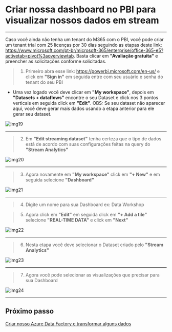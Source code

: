 # Criar nossa dashboard no PBI para visualizar nossos dados em stream
___

Caso você ainda não tenha um tenant do M365 com o PBI, você pode criar um tenant trial com 25 licenças por 30 dias seguindo as etapas deste link: https://www.microsoft.com/pt-br/microsoft-365/enterprise/office-365-e5?activetab=pivot%3aoverviewtab. Basta clicar em **"Avaliação gratuita"** e preencher as solicitações conforme solicitadas.  

> 1. Primeiro abra esse link: https://powerbi.microsoft.com/en-us/ e click em **"Sign in"** em seguida entre com seu usuário e senha do tenant do seu PBI
- Uma vez logado você deve clicar em **"My workspace"**, depois em **"Datasets + dataflows"** encontre o seu Dataset e click nos 3 pontos verticais em seguida click em **"Edit"**. OBS: Se seu dataset não aparecer aqui, você deve gerar mais dados usando a etapa anterior para ele gerar seu dataset.

![img19](/img/pbi2.png)
___

> 2. Em **"Edit streaming dataset"** tenha certeza que o tipo de dados está de acordo com suas configurações feitas na query do **"Stream Analytics"**

![img20](/img/pbi3.png)
___

> 3. Agora novamente em **"My workspace"** click em **"+ New"** e em seguida selecione **"Dashboard"**

![img21](/img/pbi4.png)
___

> 4. Digite um nome para sua Dashboard ex: Data Workshop

> 5. Agora click em **"Edit"** em seguida click em **"+ Add a tile"** selecione **"REAL-TIME DATA"** e click em **"Next"** 

![img22](/img/pbi5.png)
___

> 6. Nesta etapa você deve selecionar o Dataset criado pelo **"Stream Analytics"** 

![img23](/img/pbi6.png)
___

> 7. Agora você pode selecionar as visualizações que precisar para sua Dashboard 

![img24](/img/pbi7.png)
___

## Próximo passo

[Criar nosso Azure Data Factory e transformar alguns dados](./data_factory.md)
